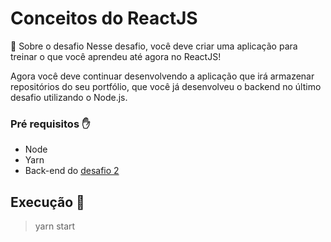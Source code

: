 # Conceitos do ReactJS

🚀 Sobre o desafio
Nesse desafio, você deve criar uma aplicação para treinar o que você aprendeu até agora no ReactJS!

Agora você deve continuar desenvolvendo a aplicação que irá armazenar repositórios do seu portfólio, que você já desenvolveu o backend no último desafio utilizando o Node.js.

### Pré requisitos ✋
* Node
* Yarn
* Back-end do <a href="https://github.com/paulodias99/GoStack-Desafio-2-BackEnd-com-Node">desafio 2</a>

## Execução 🏃
> yarn start
